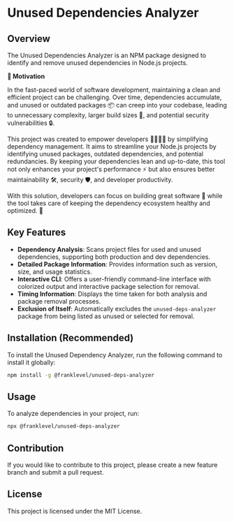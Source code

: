 # Unused Dependencies Analyzer

## Overview
The Unused Dependencies Analyzer is an NPM package designed to identify and remove unused dependencies in Node.js projects.

**🚀 Motivation**  

In the fast-paced world of software development, maintaining a clean and efficient project can be challenging. Over time, dependencies accumulate, and unused or outdated packages 📦 can creep into your codebase, leading to unnecessary complexity, larger build sizes 📏, and potential security vulnerabilities 🔒.  

This project was created to empower developers 👨‍💻👩‍💻 by simplifying dependency management. It aims to streamline your Node.js projects by identifying unused packages, outdated dependencies, and potential redundancies. By keeping your dependencies lean and up-to-date, this tool not only enhances your project's performance ⚡ but also ensures better maintainability 🛠️, security 🛡️, and developer productivity.  

With this solution, developers can focus on building great software 🎯 while the tool takes care of keeping the dependency ecosystem healthy and optimized. 🚀

## Key Features
- **Dependency Analysis**: Scans project files for used and unused dependencies, supporting both production and dev dependencies.
- **Detailed Package Information**: Provides information such as version, size, and usage statistics.
- **Interactive CLI**: Offers a user-friendly command-line interface with colorized output and interactive package selection for removal.
- **Timing Information**: Displays the time taken for both analysis and package removal processes.
- **Exclusion of Itself**: Automatically excludes the `unused-deps-analyzer` package from being listed as unused or selected for removal.

## Installation (Recommended)
To install the Unused Dependency Analyzer, run the following command to install it globally:
```bash
npm install -g @franklevel/unused-deps-analyzer
```

## Usage
To analyze dependencies in your project, run:
```bash
npx @franklevel/unused-deps-analyzer
```

## Contribution
If you would like to contribute to this project, please create a new feature branch and submit a pull request.

## License
This project is licensed under the MIT License.
